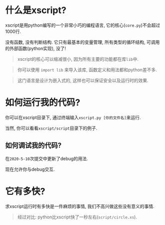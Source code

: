 # 什么是xscript?
xscript是用python编写的一个非常小巧的编程语言, 它的核心(`core.py`)不会超过1000行.

没有函数, 没有判断结构. 它只有最基本的变量管理, 所有类型的循环结构, 可调用的外部函数(python实现), 没了!
> xscript的核心可以缩减很小, 因为所有主要的功能都在库`lib`中.

> 你可以使用 `import lib` 来导入该库, 函数定义和用法都和python差不多.

> 这门语言是设计为嵌入式的, 这样也可以保证安全以及运行时的效果.

# 如何运行我的代码?
你可以在xscript目录下, 通过终端输入`xscript.py [你的文件名]`来运行.

当然, 你可以看看`xscript/script`目录下的例子.

## 如何调试我的代码?
在`2020-5-10`次提交中更新了debug的用法.

现在允许你与debug交互.

# 它有多快?
求xscript运行时有多快是一件麻烦的事情, 我们不高兴做这些没有意义的事情.
> 经过对比: python比xscript快了一秒左右(`script/circle.xs`).
